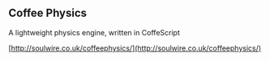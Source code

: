 ## Coffee Physics
A lightweight physics engine, written in CoffeScript

[http://soulwire.co.uk/coffeephysics/](http://soulwire.co.uk/coffeephysics/)